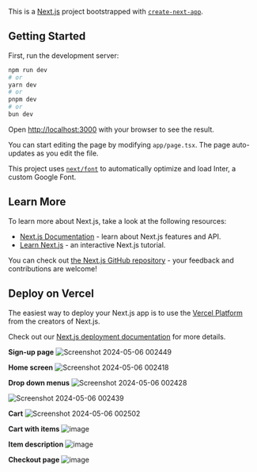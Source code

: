 This is a [Next.js](https://nextjs.org/) project bootstrapped with [`create-next-app`](https://github.com/vercel/next.js/tree/canary/packages/create-next-app).

## Getting Started

First, run the development server:

```bash
npm run dev
# or
yarn dev
# or
pnpm dev
# or
bun dev
```

Open [http://localhost:3000](http://localhost:3000) with your browser to see the result.

You can start editing the page by modifying `app/page.tsx`. The page auto-updates as you edit the file.

This project uses [`next/font`](https://nextjs.org/docs/basic-features/font-optimization) to automatically optimize and load Inter, a custom Google Font.

## Learn More

To learn more about Next.js, take a look at the following resources:

- [Next.js Documentation](https://nextjs.org/docs) - learn about Next.js features and API.
- [Learn Next.js](https://nextjs.org/learn) - an interactive Next.js tutorial.

You can check out [the Next.js GitHub repository](https://github.com/vercel/next.js/) - your feedback and contributions are welcome!

## Deploy on Vercel

The easiest way to deploy your Next.js app is to use the [Vercel Platform](https://vercel.com/new?utm_medium=default-template&filter=next.js&utm_source=create-next-app&utm_campaign=create-next-app-readme) from the creators of Next.js.

Check out our [Next.js deployment documentation](https://nextjs.org/docs/deployment) for more details.


**Sign-up page**
![Screenshot 2024-05-06 002449](https://github.com/harshsrivastava05/e-commerce/assets/130855160/03400c38-5b3e-4c6c-ae9b-ac5d8aadf204)

**Home screen**
![Screenshot 2024-05-06 002418](https://github.com/harshsrivastava05/e-commerce/assets/130855160/e8d2bc7b-db34-480f-b4dd-1ea038516faa)

**Drop down menus**
![Screenshot 2024-05-06 002428](https://github.com/harshsrivastava05/e-commerce/assets/130855160/bc22dda0-b841-467a-8ff4-95710e32c146)

![Screenshot 2024-05-06 002439](https://github.com/harshsrivastava05/e-commerce/assets/130855160/c62f8af9-d092-4039-be33-cb3e2309984c)

**Cart**
![Screenshot 2024-05-06 002502](https://github.com/harshsrivastava05/e-commerce/assets/130855160/c69ed127-a5de-4dac-b5e8-ec9ae0465d6a)

**Cart with items**
![image](https://github.com/user-attachments/assets/52c58a44-40d0-4f40-b5f8-e10b9b4526f9)

**Item description**
![image](https://github.com/user-attachments/assets/2236697b-8861-458f-84ae-d4b33c25abba)

**Checkout page**
![image](https://github.com/user-attachments/assets/20bd3660-8de9-47b1-9946-dc593f12ff7a)



